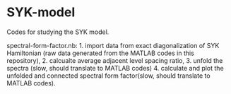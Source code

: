 # SYK-model
Codes for studying the SYK model.

spectral-form-factor.nb: 
    1. import data from exact diagonalization of SYK Hamiltonian (raw data generated from the MATLAB codes in this                      repository),
    2. calcualte average adjacent level spacing ratio,
    3. unfold the spectra (slow, should translate to MATLAB codes)
    4. calculate and plot the unfolded and connected spectral form factor(slow, should translate to MATLAB codes).
